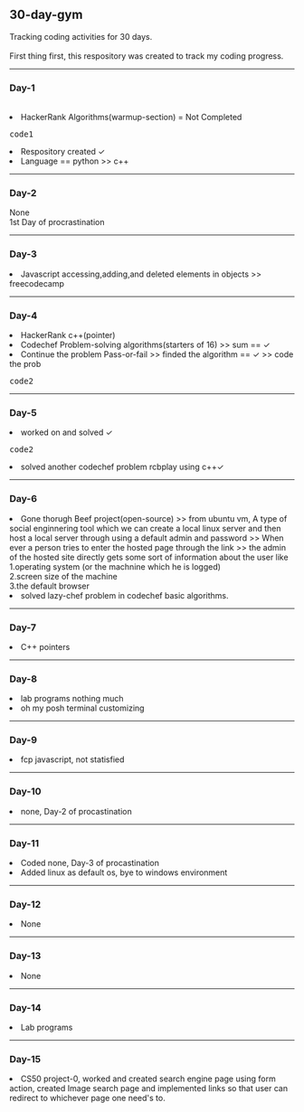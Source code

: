 ## 30-day-gym
Tracking coding activities for 30 days.
<br><br>First thing first, this respository was created to track my coding progress.
<hr>
   <h3>Day-1</h3>
     <br><li>HackerRank Algorithms(warmup-section) = Not Completed <pre>code1</pre></li>
        <li>Respository created ✓</li>
           <li>Language == python >> c++</li>
              </hr>
<hr>
     <h3>Day-2</h3>
           None 
             <br>1st Day of procrastination
                 </hr>
<hr>
      <h3>Day-3</h3>
            <li>Javascript accessing,adding,and deleted elements in objects >> freecodecamp</li>
               </hr>
<hr> 
   <h3>Day-4</h3> 
      <li>HackerRank c++(pointer)</li>
        <li>Codechef Problem-solving algorithms(starters of 16) >> sum == ✓</li>
          <li>Continue the problem Pass-or-fail >> finded the algorithm == ✓ >> code the prob</li>
        <pre>code2</pre>
                 </hr>
<hr> 
   <h3>Day-5</h3>
      <li>worked on and solved ✓<pre>code2</pre>
        <li>solved another codechef problem rcbplay using c++✓</li>
      </hr>
<hr>
     <h3>Day-6</h3>
        <li>Gone thorugh Beef project(open-source) >> from ubuntu vm, A type of social enginnering tool 
which we can create a local linux server and then host a local server through using a default admin and password
>> When ever a person tries to enter the hosted page through the link >> the admin of the hosted site directly gets some sort of information
about the user like <br>1.operating system (or the machnine which he is logged) <br> 2.screen size of the machine <br> 3.the default browser
     </li>
    <li>solved lazy-chef problem in codechef basic algorithms.</li> 
   </hr>
   <hr>
   <h3>Day-7</h3>
       <li>C++ pointers</li> 
   </h3>
   </hr> 
<hr>
     <h3>Day-8</h3>
<li>lab programs nothing much</li>
<li>oh my posh terminal customizing</li>
</hr>
<hr> 
    <h3>Day-9</h3>
   <li>fcp javascript, not statisfied</li>
</hr>
<hr>
     <h3>Day-10</h3>
       <li>none, Day-2 of procastination</li>
</hr>
<hr> 
   <h3>Day-11</h3>
      <li>Coded none, Day-3 of procastination</li>
      <li>Added linux as default os, bye to windows environment</li>
   </hr> 
<hr> 
     <h3>Day-12</h3>
      <li>None</li>
   </hr>
<hr> 
     <h3>Day-13</h3>
      <li>None</li>
   </hr>
<hr> 
     <h3>Day-14</h3>
      <li>Lab programs</li>
   </hr>
<hr>
   <h3>Day-15</h3>
      <li>CS50 project-0, worked and created search engine page using form action, created Image search page and implemented
            links so that user can redirect to whichever page one need's to.</li> 
   </hr>      
</body>
